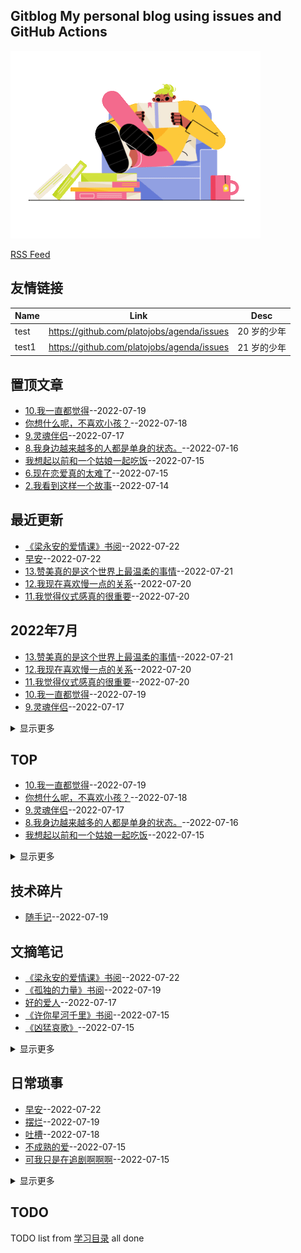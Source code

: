 
## Gitblog  My personal blog using issues and GitHub Actions

![](https://github.com/platojobs/platojobs/blob/main/assets/home.gif)

[RSS Feed](https://raw.githubusercontent.com/platojobs/agenda/master/feed.xml)
## 友情链接
| Name | Link | Desc | 
 | ---- | ---- | ---- |
| test | https://github.com/platojobs/agenda/issues | 20 岁的少年 |
| test1 | https://github.com/platojobs/agenda/issues | 21 岁的少年 |
## 置顶文章
- [10.我一直都觉得](https://github.com/platojobs/agenda/issues/24)--2022-07-19
- [你想什么呢，不喜欢小孩？](https://github.com/platojobs/agenda/issues/22)--2022-07-18
- [9.灵魂伴侣](https://github.com/platojobs/agenda/issues/21)--2022-07-17
- [8.我身边越来越多的人都是单身的状态。](https://github.com/platojobs/agenda/issues/19)--2022-07-16
- [我想起以前和一个姑娘一起吃饭](https://github.com/platojobs/agenda/issues/10)--2022-07-15
- [6.现在恋爱真的太难了](https://github.com/platojobs/agenda/issues/9)--2022-07-15
- [2.我看到这样一个故事](https://github.com/platojobs/agenda/issues/2)--2022-07-14
## 最近更新
- [《梁永安的爱情课》书阅](https://github.com/platojobs/agenda/issues/32)--2022-07-22
- [早安](https://github.com/platojobs/agenda/issues/31)--2022-07-22
- [13.赞美真的是这个世界上最温柔的事情](https://github.com/platojobs/agenda/issues/30)--2022-07-21
- [12.我现在喜欢慢一点的关系](https://github.com/platojobs/agenda/issues/29)--2022-07-20
- [11.我觉得仪式感真的很重要](https://github.com/platojobs/agenda/issues/28)--2022-07-20
## 2022年7月
- [13.赞美真的是这个世界上最温柔的事情](https://github.com/platojobs/agenda/issues/30)--2022-07-21
- [12.我现在喜欢慢一点的关系](https://github.com/platojobs/agenda/issues/29)--2022-07-20
- [11.我觉得仪式感真的很重要](https://github.com/platojobs/agenda/issues/28)--2022-07-20
- [10.我一直都觉得](https://github.com/platojobs/agenda/issues/24)--2022-07-19
- [9.灵魂伴侣](https://github.com/platojobs/agenda/issues/21)--2022-07-17
<details><summary>显示更多</summary>

- [8.我身边越来越多的人都是单身的状态。](https://github.com/platojobs/agenda/issues/19)--2022-07-16
- [7.好的爱情](https://github.com/platojobs/agenda/issues/18)--2022-07-15
- [我想起以前和一个姑娘一起吃饭](https://github.com/platojobs/agenda/issues/10)--2022-07-15
- [6.现在恋爱真的太难了](https://github.com/platojobs/agenda/issues/9)--2022-07-15
- [5.先是工作被开然后恋爱告吹](https://github.com/platojobs/agenda/issues/5)--2022-07-15
- [4.请认真回应那些废话吧](https://github.com/platojobs/agenda/issues/4)--2022-07-14
- [3.凭什么你喜欢我，我就一定要回应你？](https://github.com/platojobs/agenda/issues/3)--2022-07-14
- [2.我看到这样一个故事](https://github.com/platojobs/agenda/issues/2)--2022-07-14
- [1.github博客](https://github.com/platojobs/agenda/issues/1)--2022-07-14
</details>

## TOP
- [10.我一直都觉得](https://github.com/platojobs/agenda/issues/24)--2022-07-19
- [你想什么呢，不喜欢小孩？](https://github.com/platojobs/agenda/issues/22)--2022-07-18
- [9.灵魂伴侣](https://github.com/platojobs/agenda/issues/21)--2022-07-17
- [8.我身边越来越多的人都是单身的状态。](https://github.com/platojobs/agenda/issues/19)--2022-07-16
- [我想起以前和一个姑娘一起吃饭](https://github.com/platojobs/agenda/issues/10)--2022-07-15
<details><summary>显示更多</summary>

- [6.现在恋爱真的太难了](https://github.com/platojobs/agenda/issues/9)--2022-07-15
- [2.我看到这样一个故事](https://github.com/platojobs/agenda/issues/2)--2022-07-14
</details>

## 技术碎片
- [随手记](https://github.com/platojobs/agenda/issues/25)--2022-07-19
## 文摘笔记
- [《梁永安的爱情课》书阅](https://github.com/platojobs/agenda/issues/32)--2022-07-22
- [《孤独的力量》书阅](https://github.com/platojobs/agenda/issues/27)--2022-07-19
- [好的爱人](https://github.com/platojobs/agenda/issues/20)--2022-07-17
- [《许你星河千里》书阅](https://github.com/platojobs/agenda/issues/17)--2022-07-15
- [《凶猛哀歌》](https://github.com/platojobs/agenda/issues/16)--2022-07-15
<details><summary>显示更多</summary>

- [《人生海海》书阅](https://github.com/platojobs/agenda/issues/11)--2022-07-15
</details>

## 日常琐事
- [早安](https://github.com/platojobs/agenda/issues/31)--2022-07-22
- [摆烂](https://github.com/platojobs/agenda/issues/26)--2022-07-19
- [吐槽](https://github.com/platojobs/agenda/issues/23)--2022-07-18
- [不成熟的爱](https://github.com/platojobs/agenda/issues/15)--2022-07-15
- [可我只是在追剧啊啊啊](https://github.com/platojobs/agenda/issues/14)--2022-07-15
<details><summary>显示更多</summary>

- [我不能接受自己不好的这一面](https://github.com/platojobs/agenda/issues/13)--2022-07-15
- [离婚一时爽，孩子最可怜](https://github.com/platojobs/agenda/issues/12)--2022-07-15
</details>

## TODO
TODO list from [学习目录](https://github.com/platojobs/agenda/issues/8) all done

